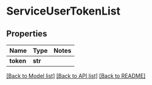 # ServiceUserTokenList

## Properties
Name | Type | Notes
------------ | ------------- | -------------
**token** | **str** | 

[[Back to Model list]](../README.md#documentation-for-models) [[Back to API list]](../README.md#documentation-for-api-endpoints) [[Back to README]](../README.md)


